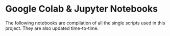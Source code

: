 # Google Colab & Jupyter Notebooks
The following notebooks are compilation of all the single scripts used in this project. They are also updated time-to-time.
